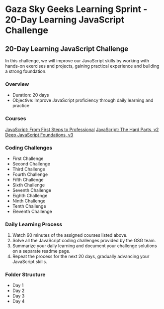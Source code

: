 # Gaza Sky Geeks Learning Sprint - 20-Day Learning JavaScript Challenge

## 20-Day Learning JavaScript Challenge

In this challenge, we will improve our JavaScript skills by working with hands-on exercises and projects, gaining practical experience and building a strong foundation.

### Overview
- Duration: 20 days
- Objective: Improve JavaScript proficiency through daily learning and practice

### Courses
[JavaScript: From First Steps to Professional](https://frontendmasters.com/courses/javascript-first-steps/)
[JavaScript: The Hard Parts, v2](https://frontendmasters.com/courses/javascript-hard-parts-v2/)
[Deep JavaScript Foundations, v3](https://frontendmasters.com/courses/deep-javascript-v3/)

### Coding Challenges
- First Challenge
- Second Challenge
- Third Challenge
- Fourth Challenge
- Fifth Challenge
- Sixth Challenge
- Seventh Challenge
- Eighth Challenge
- Ninth Challenge
- Tenth Challenge
- Eleventh Challenge

### Daily Learning Process
1. Watch 90 minutes of the assigned courses listed above.
2. Solve all the JavaScript coding challenges provided by the GSG team.
3. Summarize your daily learning and document your challenge solutions on a separate readme page.
4. Repeat the process for the next 20 days, gradually advancing your JavaScript skills.

### Folder Structure
- Day 1
- Day 2
- Day 3
- Day 4
